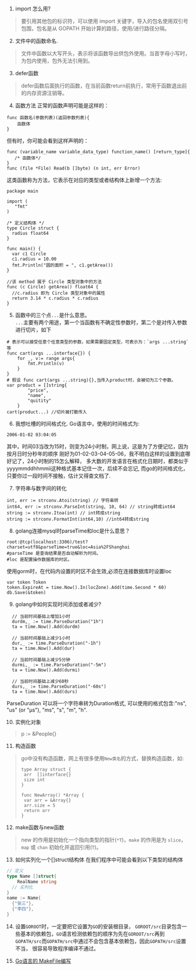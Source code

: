 1. import 怎么用?
> 要引用其他包的标识符，可以使用 import 关键字，导入的包名使用双引号包围，包名是从 GOPATH 开始计算的路径，使用/进行路径分隔。

2. 文件中的函数命名.
> 文件中函数以大写开头，表示将该函数导出供包外使用。当首字母小写时，为包内使用，包外无法引用到。

3. defer函数
> defer函数后面执行的函数，在当前函数return前执行，常用于函数退出前的内存资源注销等。

4. 函数方法
正常的函数声明可能是这样的：
```
func 函数名(参数列表)(返回参数列表){
    函数体
}
```
但有时，你可能会看到这样声明的：
```
func (variable_name variable_data_type) function_name() [return_type]{
   /* 函数体*/
}
func (file *File) Read(b []byte) (n int, err Error)
```
这类函数称为方法，它表示在对应的类型或者结构体上新增一个方法:
  ```
  package main

  import (
     "fmt"  
  )

  /* 定义结构体 */
  type Circle struct {
    radius float64
  }

  func main() {
    var c1 Circle
    c1.radius = 10.00
    fmt.Println("圆的面积 = ", c1.getArea())
  }

  //该 method 属于 Circle 类型对象中的方法
  func (c Circle) getArea() float64 {
    //c.radius 即为 Circle 类型对象中的属性
    return 3.14 * c.radius * c.radius
  }
  ```

5. 函数中的三个点`...`是什么意思。  
`...`主要有两个用途，第一个当函数有不确定性参数时，第二个是对传入参数进行切片，如下
```
# 表示可以接受任意个任意类型的参数，如果需要固定类型，可表示为：`args ...string`等
func cart(args ...interface{}) {
	for _, v:= range args{
		fmt.Println(v)
	}
}
# 假设 func cart(args ...string){},当传入product时，会被切为三个参数。
var product = []string{
        "price",
        "name",
        "quitity"
    }
cart(product...) //切片被打散传入
```

6. 我想吐槽的时间格式化.
Go语言中，使用的时间格式为:
```
2006-01-02 03:04:05
```
其中，时间03当改为15时，则变为24小时制，网上说，这是为了方便记忆，因为按月日时分秒年的顺序
刚好为01-02-03-04-05-06，我不明白这样的设置到底哪好记了，24小时制的15怎么解释，
多大数的开发语言在格式化日期时，都类似于yyyymmddhhmmii这种格式基本记住一次，后续不会忘记,
而go的时间格式化，只要你过一段时间不接触，估计又得查文档了.

7. 字符串与数字间的转化
```
int, err := strconv.Atoi(string) // 字符串转
int64, err := strconv.ParseInt(string, 10, 64) // string转成int64  
string := strconv.Itoa(int) // int转成string
string := strconv.FormatInt(int64,10) //int64转成string
```

8. golang连接mysql时parseTime和loc是什么意思？
```
root:@tcp(localhost:3306)/test?charset=utf8&parseTime=true&loc=Asia%2FShanghai
#parseTime 是查询结果是否自动解析为时间。
#loc 是配置操作数据库的时区。
```
使用gorm时，在代码内设置的时区不会生效,必须在连接数据库时设置loc
```
var token Token
token.ExpireAt = time.Now().In(locZone).Add(time.Second * 60)
db.Save(&token)
```
9. golang中如何实现时间添加或者减少?
```
  // 当前时间基础上增加1小时
  durdm,_ := time.ParseDuration("1h")
  ta = time.Now().Add(durdm)

  // 当前时间基础上减少1小时
  dur,_ := time.ParseDuration("-1h")
  ta = time.Now().Add(dur)

  // 当前时间基础上减少5分钟
  durmi,_ := time.ParseDuration("-5m")
  ta = time.Now().Add(durmi)

  // 当前时间基础上减少60秒
  durs,_ := time.ParseDuration("-60s")
  ta = time.Now().Add(durs)
```
ParseDuration 可以将一个字符串转为Duration格式,
可以使用的格式包含:"ns", "us" (or "µs"), "ms", "s", "m", "h".

10. 实例化对象
> p := &People{}

11. 构造函数
> go中没有构造函数，网上有很多使用`New类名`的方式，替换构造函数，如:  
>  ```
>  type Array struct {
>  	arr  []interface{}
>  	size int
>  }
>
>  func NewArray() *Array {
>  	var arr = &Array{}
>  	arr.size = 5
>  	return arr
>  }
>  ```

12. make函数与new函数
> new 的作用是初始化一个指向类型的指针(`*T`)，`make` 的作用是为 `slice`，`map` 或 `chan` 初始化并返回引用(`T`)。

13. 如何实列化一个[]struct结构体
在我们程序中可能会看到以下类型的结构体
```go
// 定义
type Name []struct{
	RealName string
  // 实列化
}
name := Name{
  {"张三"},
  {"李四"},
}
```

14. 设置`GOROOT`时，一定要把它设置为`GO`的安装根目录，
`GOROOT/src`目录包含一些基本的依赖包，`GO`语言检测依赖包的顺序为先在`GOROOT/src`再到
`GOPATH/src`而`GOPATH/src`中通过不会包含基本依赖包，因此`GOPATH/src`设置不当，
很容易导致程序编译不通过。


15. [Go语言的 MakeFile编写](https://studygolang.com/articles/14919?fr=sidebar)
